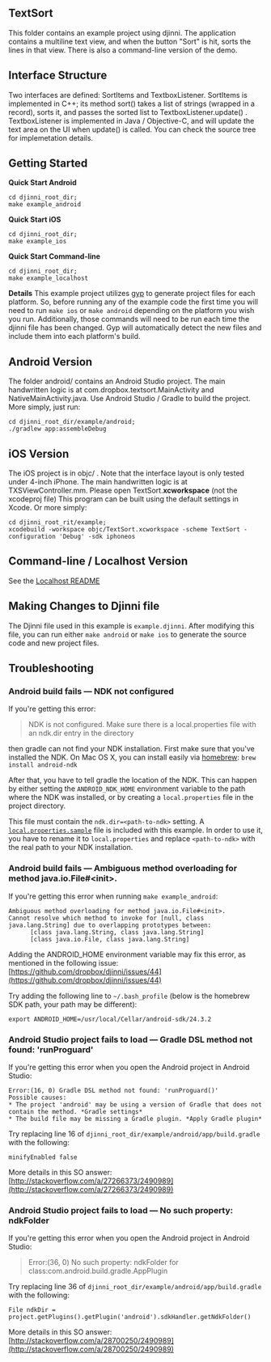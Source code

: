 TextSort
--------
This folder contains an example project using djinni. The application contains a multiline text
view, and when the button "Sort" is hit, sorts the lines in that view.  There is also a
command-line version of the demo.

Interface Structure
------------------
Two interfaces are defined: SortItems and TextboxListener. SortItems is implemented in C++; its
method sort() takes a list of strings (wrapped in a record), sorts it, and passes the sorted list to
TextboxListener.update() . TextboxListener is implemented in Java / Objective-C, and will update the
text area on the UI when update() is called. You can check the source tree for implemetation
details.

Getting Started
---------------
**Quick Start Android**
```
cd djinni_root_dir;
make example_android
```

**Quick Start iOS**
```
cd djinni_root_dir;
make example_ios
```

**Quick Start Command-line**
```
cd djinni_root_dir;
make example_localhost
```

**Details**
This example project utilizes [gyp](https://code.google.com/p/gyp/) to generate project files for
each platform. So, before running any of the example code the first time you will need to run `make ios`
or `make android` depending on the platform you wish you run.  Additionally, those commands will need
to be run each time the djinni file has been changed.  Gyp will automatically detect the new files
and include them into each platform's build.

Android Version
---------------
The folder android/ contains an Android Studio project. The main handwritten logic is at
com.dropbox.textsort.MainActivity and NativeMainActivity.java. Use Android Studio / Gradle to build
the project. More simply, just run:
```
cd djinni_root_dir/example/android;
./gradlew app:assembleDebug
```

iOS Version
-----------
The iOS project is in objc/ . Note that the interface layout is only tested under 4-inch iPhone.
The main handwritten logic is at TXSViewController.mm. Please open TextSort.**xcworkspace** (not the
xcodeproj file) This program can be built using the default settings in Xcode. Or more simply:
```
cd djinni_root_rit/example;
xcodebuild -workspace objc/TextSort.xcworkspace -scheme TextSort -configuration 'Debug' -sdk iphoneos
```

Command-line / Localhost Version
--------------------------------
See the [Localhost README](localhost/README.md)

Making Changes to Djinni file
-----------------------------
The Djinni file used in this example is `example.djinni`. After modifying this file, you can run
either `make android` or `make ios` to generate the source code and new project files.


Troubleshooting
---------------

### Android build fails &mdash; NDK not configured

If you're getting this error:

> NDK is not configured. Make sure there is a local.properties file with an ndk.dir entry in the directory

then gradle can not find your NDK installation. First make sure that you've
installed the NDK. On Mac OS X, you can install easily via
[homebrew](http://brew.sh/): `brew install android-ndk`

After that, you have to tell gradle the location of the NDK.
This can happen by either setting the `ANDROID_NDK_HOME` environment variable
to the path where the NDK was installed, or by creating a `local.properties`
file in the project directory.

This file must contain the `ndk.dir=<path-to-ndk>` setting. A
[`local.properties.sample`](local.properties.sample) file is included with this
example. In order to use it, you have to rename it to `local.properties` and
replace `<path-to-ndk>` with the real path to your NDK installation.

### Android build fails &mdash; Ambiguous method overloading for method java.io.File\#\<init\>.

If you're getting this error when running `make example_android`:

```
Ambiguous method overloading for method java.io.File#<init>.
Cannot resolve which method to invoke for [null, class java.lang.String] due to overlapping prototypes between:
      [class java.lang.String, class java.lang.String]
      [class java.io.File, class java.lang.String]
```

Adding the ANDROID_HOME environment variable may fix this error, as mentioned in the following issue: [https://github.com/dropbox/djinni/issues/44](https://github.com/dropbox/djinni/issues/44)

Try adding the following line to `~/.bash_profile` (below is the homebrew SDK path, your path may be different):

    export ANDROID_HOME=/usr/local/Cellar/android-sdk/24.3.2

    
### Android Studio project fails to load &mdash; Gradle DSL method not found: 'runProguard'

If you're getting this error when you open the Android project in Android Studio:

```
Error:(16, 0) Gradle DSL method not found: 'runProguard()'
Possible causes:
* The project 'android' may be using a version of Gradle that does not contain the method. *Gradle settings*
* The build file may be missing a Gradle plugin. *Apply Gradle plugin*
```

Try replacing line 16 of `djinni_root_dir/example/android/app/build.gradle` with the following:

```
minifyEnabled false
```

More details in this SO answer: [http://stackoverflow.com/a/27266373/2490989](http://stackoverflow.com/a/27266373/2490989)


### Android Studio project fails to load &mdash; No such property: ndkFolder

If you're getting this error when you open the Android project in Android Studio:

> Error:(36, 0) No such property: ndkFolder for class:com.android.build.gradle.AppPlugin

Try replacing line 36 of `djinni_root_dir/example/android/app/build.gradle` with the following:

```
File ndkDir = project.getPlugins().getPlugin('android').sdkHandler.getNdkFolder()
```

More details in this SO answer: [http://stackoverflow.com/a/28700250/2490989](http://stackoverflow.com/a/28700250/2490989)

